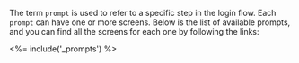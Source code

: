 The term `prompt` is used to refer to a specific step in the login flow. Each `prompt` can have one or more screens. Below is the list of available prompts, and you can find all the screens for each one by following the links:

<%= include('_prompts') %>
